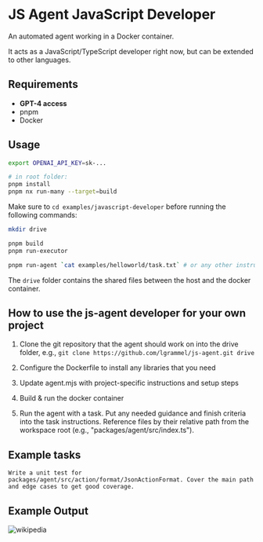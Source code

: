 # JS Agent JavaScript Developer

An automated agent working in a Docker container.

It acts as a JavaScript/TypeScript developer right now, but can be extended to other languages.

## Requirements

- **GPT-4 access**
- pnpm
- Docker

## Usage

```sh
export OPENAI_API_KEY=sk-...

# in root folder:
pnpm install
pnpm nx run-many --target=build
```

Make sure to `cd examples/javascript-developer` before running the following commands:

```sh
mkdir drive

pnpm build
pnpm run-executor

pnpm run-agent `cat examples/helloworld/task.txt` # or any other instruction
```

The `drive` folder contains the shared files between the host and the docker container.

## How to use the js-agent developer for your own project

1. Clone the git repository that the agent should work on into the drive folder, e.g.,
   `git clone https://github.com/lgrammel/js-agent.git drive`

2. Configure the Dockerfile to install any libraries that you need

3. Update agent.mjs with project-specific instructions and setup steps

4. Build & run the docker container

5. Run the agent with a task.
   Put any needed guidance and finish criteria into the task instructions.
   Reference files by their relative path from the workspace root (e.g., "packages/agent/src/index.ts").

## Example tasks

```
Write a unit test for packages/agent/src/action/format/JsonActionFormat. Cover the main path and edge cases to get good coverage.
```

## Example Output

![wikipedia](https://github.com/lgrammel/js-agent/blob/main/examples/javascript-developer/screenshot/autodev-001.png)
